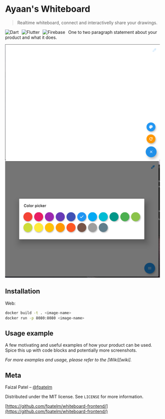 # Ayaan's Whiteboard
> Realtime whiteboard, connect and interactivelly share your drawings.

<img src="https://img.shields.io/badge/dart-v2.7-blue?style=plastic&logo=dart"
     alt="Dart"
     style="float: left; margin-right: 10px;" />
     
<img src="https://img.shields.io/badge/flutter-v1.18.0-9cf?style=plastic&logo=flutter"
   alt="Flutter"
   style="float: left; margin-right: 10px;" />
     
 <img src="https://img.shields.io/badge/firebase-v7.3.0-yellow?style=plastic&logo=firebase"
   alt="Firebase"
   style="float: left; margin-right: 10px;" />

One to two paragraph statement about your product and what it does.

![](wb.png)
![](wb1.png)

## Installation

Web:

```sh
docker build -t . <image-name>
docker run -p 8080:8080 <image-name>
```

## Usage example

A few motivating and useful examples of how your product can be used. Spice this up with code blocks and potentially more screenshots.

_For more examples and usage, please refer to the [Wiki][wiki]._



## Meta

Faizal Patel – [@fpatelm](https://twitter.com/fpatelm)

Distributed under the MIT license. See ``LICENSE`` for more information.

[https://github.com/fpatelm/whiteboard-frontend/](https://github.com/fpatelm/whiteboard-frontend/)



<!-- Markdown link & img dfn's -->
[npm-image]: https://img.shields.io/npm/v/datadog-metrics.svg?style=flat-square
[npm-url]: https://npmjs.org/package/datadog-metrics
[npm-downloads]: https://img.shields.io/npm/dm/datadog-metrics.svg?style=flat-square
[travis-image]: https://img.shields.io/travis/dbader/node-datadog-metrics/master.svg?style=flat-square
[travis-url]: https://travis-ci.org/dbader/node-datadog-metrics
